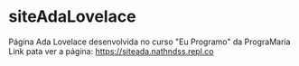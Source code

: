 # siteAdaLovelace
Página Ada Lovelace desenvolvida no curso "Eu Programo" da PrograMaria
Link pata ver a página: https://siteada.nathndss.repl.co
